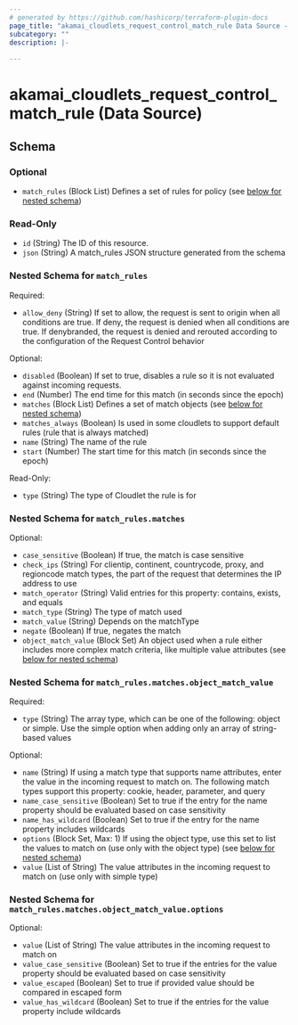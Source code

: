 ```yaml
---
# generated by https://github.com/hashicorp/terraform-plugin-docs
page_title: "akamai_cloudlets_request_control_match_rule Data Source - akamai"
subcategory: ""
description: |-
  
---
```


# akamai_cloudlets_request_control_match_rule (Data Source)





<!-- schema generated by tfplugindocs -->
## Schema

### Optional

- `match_rules` (Block List) Defines a set of rules for policy (see [below for nested schema](#nestedblock--match_rules))

### Read-Only

- `id` (String) The ID of this resource.
- `json` (String) A match_rules JSON structure generated from the schema

<a id="nestedblock--match_rules"></a>
### Nested Schema for `match_rules`

Required:

- `allow_deny` (String) If set to allow, the request is sent to origin when all conditions are true. If deny, the request is denied when all conditions are true. If denybranded, the request is denied and rerouted according to the configuration of the Request Control behavior

Optional:

- `disabled` (Boolean) If set to true, disables a rule so it is not evaluated against incoming requests.
- `end` (Number) The end time for this match (in seconds since the epoch)
- `matches` (Block List) Defines a set of match objects (see [below for nested schema](#nestedblock--match_rules--matches))
- `matches_always` (Boolean) Is used in some cloudlets to support default rules (rule that is always matched)
- `name` (String) The name of the rule
- `start` (Number) The start time for this match (in seconds since the epoch)

Read-Only:

- `type` (String) The type of Cloudlet the rule is for

<a id="nestedblock--match_rules--matches"></a>
### Nested Schema for `match_rules.matches`

Optional:

- `case_sensitive` (Boolean) If true, the match is case sensitive
- `check_ips` (String) For clientip, continent, countrycode, proxy, and regioncode match types, the part of the request that determines the IP address to use
- `match_operator` (String) Valid entries for this property: contains, exists, and equals
- `match_type` (String) The type of match used
- `match_value` (String) Depends on the matchType
- `negate` (Boolean) If true, negates the match
- `object_match_value` (Block Set) An object used when a rule either includes more complex match criteria, like multiple value attributes (see [below for nested schema](#nestedblock--match_rules--matches--object_match_value))

<a id="nestedblock--match_rules--matches--object_match_value"></a>
### Nested Schema for `match_rules.matches.object_match_value`

Required:

- `type` (String) The array type, which can be one of the following: object or simple. Use the simple option when adding only an array of string-based values

Optional:

- `name` (String) If using a match type that supports name attributes, enter the value in the incoming request to match on. The following match types support this property: cookie, header, parameter, and query
- `name_case_sensitive` (Boolean) Set to true if the entry for the name property should be evaluated based on case sensitivity
- `name_has_wildcard` (Boolean) Set to true if the entry for the name property includes wildcards
- `options` (Block Set, Max: 1) If using the object type, use this set to list the values to match on (use only with the object type) (see [below for nested schema](#nestedblock--match_rules--matches--object_match_value--options))
- `value` (List of String) The value attributes in the incoming request to match on (use only with simple type)

<a id="nestedblock--match_rules--matches--object_match_value--options"></a>
### Nested Schema for `match_rules.matches.object_match_value.options`

Optional:

- `value` (List of String) The value attributes in the incoming request to match on
- `value_case_sensitive` (Boolean) Set to true if the entries for the value property should be evaluated based on case sensitivity
- `value_escaped` (Boolean) Set to true if provided value should be compared in escaped form
- `value_has_wildcard` (Boolean) Set to true if the entries for the value property include wildcards
